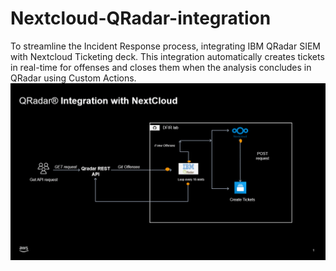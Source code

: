 # Nextcloud-QRadar-integration
To streamline the Incident Response process, integrating IBM QRadar SIEM with Nextcloud Ticketing deck. This integration automatically creates tickets in real-time for offenses and closes them when the analysis concludes in QRadar using Custom Actions.
![](https://github.com/faisal6me/Nextcloud-QRadar-integration/blob/main/Qradar%20Integration%20with%20NextCloud.gif)
